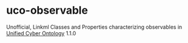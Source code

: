 # uco-observable

Unofficial, Linkml Classes and Properties characterizing observables in [Unified Cyber Ontology](https://unifiedcyberontology.org/) 1.1.0


